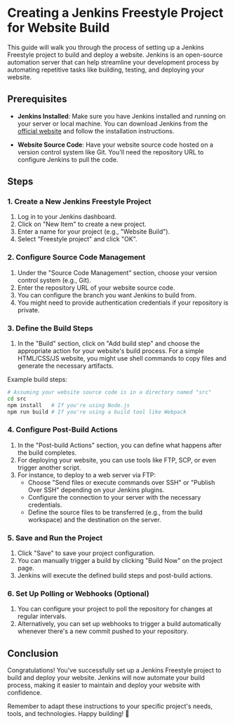 # Creating a Jenkins Freestyle Project for Website Build

This guide will walk you through the process of setting up a Jenkins Freestyle project to build and deploy a website. Jenkins is an open-source automation server that can help streamline your development process by automating repetitive tasks like building, testing, and deploying your website.

## Prerequisites

- **Jenkins Installed**: Make sure you have Jenkins installed and running on your server or local machine. You can download Jenkins from the [official website](https://www.jenkins.io/download/) and follow the installation instructions.

- **Website Source Code**: Have your website source code hosted on a version control system like Git. You'll need the repository URL to configure Jenkins to pull the code.

## Steps

### 1. Create a New Jenkins Freestyle Project

1. Log in to your Jenkins dashboard.
2. Click on "New Item" to create a new project.
3. Enter a name for your project (e.g., "Website Build").
4. Select "Freestyle project" and click "OK".

### 2. Configure Source Code Management

1. Under the "Source Code Management" section, choose your version control system (e.g., Git).
2. Enter the repository URL of your website source code.
3. You can configure the branch you want Jenkins to build from.
4. You might need to provide authentication credentials if your repository is private.

### 3. Define the Build Steps

1. In the "Build" section, click on "Add build step" and choose the appropriate action for your website's build process. For a simple HTML/CSS/JS website, you might use shell commands to copy files and generate the necessary artifacts.

Example build steps:

```bash
# Assuming your website source code is in a directory named "src"
cd src
npm install   # If you're using Node.js
npm run build # If you're using a build tool like Webpack
```

### 4. Configure Post-Build Actions

1. In the "Post-build Actions" section, you can define what happens after the build completes.
2. For deploying your website, you can use tools like FTP, SCP, or even trigger another script.
3. For instance, to deploy to a web server via FTP:
   - Choose "Send files or execute commands over SSH" or "Publish Over SSH" depending on your Jenkins plugins.
   - Configure the connection to your server with the necessary credentials.
   - Define the source files to be transferred (e.g., from the build workspace) and the destination on the server.

### 5. Save and Run the Project

1. Click "Save" to save your project configuration.
2. You can manually trigger a build by clicking "Build Now" on the project page.
3. Jenkins will execute the defined build steps and post-build actions.

### 6. Set Up Polling or Webhooks (Optional)

1. You can configure your project to poll the repository for changes at regular intervals.
2. Alternatively, you can set up webhooks to trigger a build automatically whenever there's a new commit pushed to your repository.

## Conclusion

Congratulations! You've successfully set up a Jenkins Freestyle project to build and deploy your website. Jenkins will now automate your build process, making it easier to maintain and deploy your website with confidence.

Remember to adapt these instructions to your specific project's needs, tools, and technologies. Happy building! 🚀

